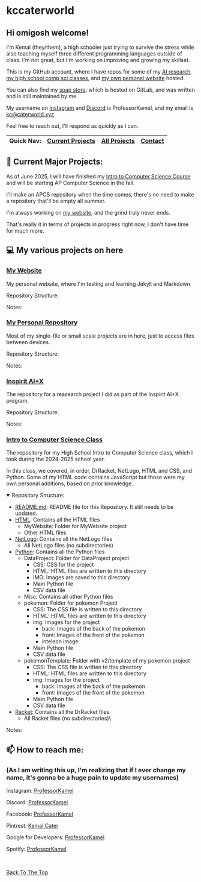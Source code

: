 # kccaterworld

## Hi omigosh welcome!

I'm Kemal (they/them), a high schooler just trying to survive the stress while also teaching myself three different programming languages outside of class.
I'm not great, but I'm working on improving and growing my skillset.

This is my GitHub account, where I have repos for some of my [AI research](https://github.com/kccaterworld/inspiritwork),
[my high school comp sci classes](https://github.com/kccaterworld/kcater70IntroToCS),
and [my own personal website](https://github.com/kccaterworld/kccaterworld.github.io) hosted.

You can also find my [soap store](https://go.caterworld.xyz/sudsysoapstore), which is hosted on GitLab, and was written and is still maintained by me.

My username on [Instagram](https://www.instagram.com/professorkamel?igsh=MTJodWRlOHRsdzh2Yw==) and [Discord](https://discord.com/users/1137731457167659031) is ProfessorKamel, and my email is kc@caterworld.xyz.

Feel free to reach out, I'll respond as quickly as I can.

| Quick Nav: | [Current Projects](#-current-major-projects) | [All Projects](#-my-various-projects-on-here) | [Contact](#-how-to-reach-me) |
| ----------- | ------------------------------------ | ------------------------------------ | --------------------------- |

## 🔭 Current Major Projects:
As of June 2025, I will have finished my [Intro to Computer Science Course](https://github.com/kccaterworld/kcater70IntroToCS) and will be starting AP Computer Science in the fall.

I'll make an APCS repository when the time comes, there's no need to make a repository that'll be empty all summer.

I'm always working on [my website](https://github.com/kccaterworld/kccaterworld.github.io), and the grind truly never ends.

That's really it in terms of projects in progress right now, I don't have time for much more.

## 💻 My various projects on here
### [My Website](https://github.com/kccaterworld/kccaterworld.github.io)
My personal website, where I'm testing and learning Jekyll and Markdown

Repository Structure:

Notes:

### [My Personal Repository](https://github.com/kccaterworld/kccaterworld)
Most of my single-file or small scale projects are in here, just to access files between devices.

Repository Structure:

Notes:

### [Inspirit AI+X](https://github.com/kccaterworld/inspiritwork)
The repository for a reasearch project I did as part of the Inspirit AI+X program.

Repository Structure:


Notes:

### [Intro to Computer Science Class](https://github.com/kccaterworld/kcater70IntroToCS)
The repository for my High School Intro to Computer Science class, which I took during the 2024-2025 school year.

In this class, we covered, in order, DrRacket, NetLogo, HTML and CSS, and Python.
Some of my HTML code contains JavaScript but those were my own personal additions, based on prior knowledge.

<details open>
<summary>Repository Structure:</summary>

- [README.md](https://github.com/kccaterworld/kcater70IntroToCS/blob/main/README.md): README file for this Repository. It still needs to be updated.
- [HTML](https://github.com/kccaterworld/kcater70IntroToCS/tree/main/HTML): Contains all the HTML files
  - MyWebsite: Folder for MyWebsite project
  - Other HTML files
- [NetLogo](https://github.com/kccaterworld/kcater70IntroToCS/tree/main/NetLogo): Contains all the NetLogo files
  - All NetLogo files (no subdirectories)
- [Python](https://github.com/kccaterworld/kcater70IntroToCS/tree/main/Python): Contains all the Python files
  - DataProject: Folder for DataProject project
    - CSS: CSS for the project
    - HTML: HTML files are written to this directory
    - IMG: Images are saved to this directory
    - Main Python file
    - CSV data file
  - Misc: Contains all other Python files
  - pokemon: Folder for pokemon Project
    - CSS: The CSS file is written to this directory
    - HTML: HTML files are written to this directory 
    - img: Images for the project
      - back: Images of the back of the pokemon
      - front: Images of the front of the pokemon
      - inteleon image
    - Main Python file
    - CSV data file
  - pokemonTemplate: Folder with v2/template of my pokemon project
    - CSS: The CSS file is written to this directory
    - HTML: HTML files are written to this directory 
    - img: Images for the project
      - back: Images of the back of the pokemon
      - front: Images of the front of the pokemon
    - Main Python file
    - CSV data file
- [Racket](https://github.com/kccaterworld/kcater70IntroToCS/tree/main/Racket): Contains all the DrRacket files
  - All Racket files (no subdirectories)\

</details>

Notes:

## 📫 How to reach me:
### (As I am writing this up, I'm realizing that if I ever change my name, it's gonna be a huge pain to update my usernames)
Instagram: [ProfessorKamel](https://www.instagram.com/professorkamel?igsh=MTJodWRlOHRsdzh2Yw==)

Discord: [ProfessorKamel](https://discord.com/users/1137731457167659031)

Facebook: [ProfessorKamel](https://www.facebook.com/share/1ESDT8K8Sa/)

Pintrest: [Kemal Cater](https://www.pinterest.com/kemalcater/)

Google for Developers: [ProfessorKamel](http://g.dev/professorkamel)

Spotify: [ProfessorKamel](https://open.spotify.com/user/31uuicutk5i635gxru4fuw2crkv4?si=beaea893c13c4266)

<br>

[Back To The Top](#hi-omigosh-welcome)
